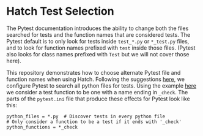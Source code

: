 # Hatch Test Selection

The Pytest documentation introduces the ability to change both the files
searched for tests and the function names that are considered tests. The Pytest
default is to only look for tests inside `test_*.py` or `*_test.py` files, and
to look for function names prefixed with `test` inside those files. (Pytest also
looks for class names prefixed with `Test` but we will not cover those here).

This repository demonstrates how to choose alternate Pytest file and function
names when using Hatch. Following the suggestions
[here](https://docs.pytest.org/en/7.1.x/example/pythoncollection.html#customizing-test-collection),
we configure Pytest to search all python files for tests. Using the example
[here](https://docs.pytest.org/en/7.1.x/example/pythoncollection.html#changing-naming-conventions)
we consider a test function to be one with a name ending in `_check`. The parts
of the `pytest.ini` file that produce these effects for Pytest look like this:

```
python_files = *.py  # Discover tests in every python file
# Only consider a function to be a test if it ends with '_check'
python_functions = *_check
```
